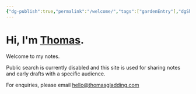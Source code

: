 ```yaml
---
{"dg-publish":true,"permalink":"/welcome/","tags":["gardenEntry"],"dgShowBacklinks":"false","dgEnableSearch":"false"}
---
```


# Hi, I'm [Thomas](https://thomasgladding.com). 
Welcome to my notes. 

Public search is currently disabled and this site is used for sharing notes and early drafts with a specific audience. 

For enquiries, please email hello@thomasgladding.com 